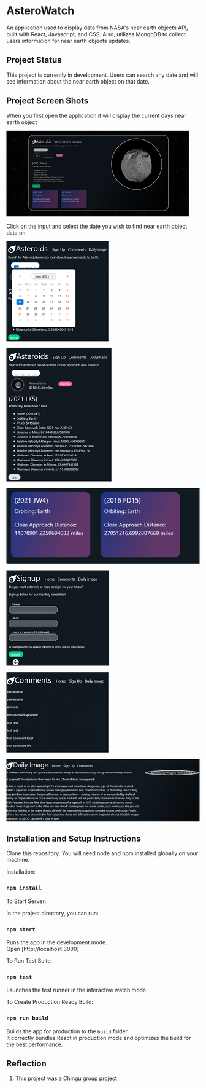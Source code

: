 # AsteroWatch

An application used to display data from NASA's near earth objects API, built with React, Javascript, and CSS. Also, utilizes MongoDB to collect users information for near earth objects updates.

## Project Status

This project is currently in development. Users can search any date and will see information about the near earth object on that date. 

## Project Screen Shots

When you first open the application it will display the current days near earth object

![Start](https://github.com/chingu-voyages/v30-geckos-team-03/blob/DevelopmentBranch/space-project/src/components/images/ReadMe/Asteroids.png)

Click on the input and select the date you wish to find near earth object data on

![Calendar](https://github.com/chingu-voyages/v30-geckos-team-03/blob/DevelopmentBranch/space-project/src/components/images/ReadMe/Calendar.png)

![More Info](https://github.com/chingu-voyages/v30-geckos-team-03/blob/DevelopmentBranch/space-project/src/components/images/ReadMe/MoreInfo.png)

![Card Data](https://github.com/chingu-voyages/v30-geckos-team-03/blob/DevelopmentBranch/space-project/src/components/images/ReadMe/CardInfo.png)

![Sign Up](https://github.com/chingu-voyages/v30-geckos-team-03/blob/DevelopmentBranch/space-project/src/components/images/ReadMe/SignUp.png)

![Comment](https://github.com/chingu-voyages/v30-geckos-team-03/blob/DevelopmentBranch/space-project/src/components/images/ReadMe/Comments.png)

![Daily Image](https://github.com/chingu-voyages/v30-geckos-team-03/blob/DevelopmentBranch/space-project/src/components/images/ReadMe/DailyImage.png)


## Installation and Setup Instructions

Clone this repository. You will need node and npm installed globally on your machine.

Installation:

### `npm install`

To Start Server:

In the project directory, you can run:

### `npm start`

Runs the app in the development mode.\
Open [http://localhost:3000]

To Run Test Suite:

### `npm test`

Launches the test runner in the interactive watch mode.

To Create Production Ready Build:

### `npm run build`

Builds the app for production to the `build` folder.\
It correctly bundles React in production mode and optimizes the build for the best performance.

## Reflection

1) This project was a Chingu group project 
